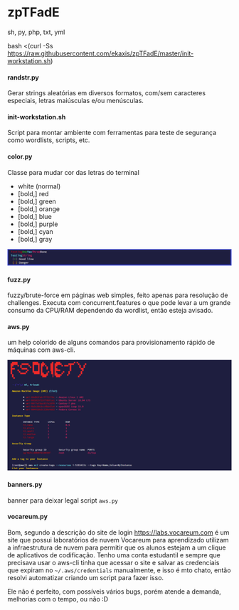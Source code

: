 # zpTFadE

sh, py, php, txt, yml

bash <(curl -Ss https://raw.githubusercontent.com/ekaxis/zpTFadE/master/init-workstation.sh)

#### randstr.py

Gerar strings aleatórias em diversos formatos, com/sem caracteres especiais, letras maiúsculas e/ou menúsculas.

#### init-workstation.sh

Script para montar ambiente com ferramentas para teste de segurança como wordlists, scripts, etc.

#### color.py

Classe para mudar cor das letras do terminal

* white (normal)
* [bold,] red
* [bold,] green
* [bold,] orange
* [bold,] blue
* [bold,] purple
* [bold,] cyan
* [bold,] gray

![python color.py](img/color.py.png)

#### fuzz.py

fuzzy/brute-force em páginas web simples, feito apenas para resolução de challenges. Executa com concurrent.features
o que pode levar a um grande consumo da CPU/RAM dependendo da wordlist, então esteja avisado.

#### aws.py

um help colorido de alguns comandos para provisionamento rápido de máquinas com aws-cli.

![python aws.py](img/aws.py.png)

#### banners.py

banner para deixar legal script ``aws.py``

#### vocareum.py

Bom, segundo a descrição do site de login https://labs.vocareum.com é um site que possui laboratórios de nuvem Vocareum para aprendizado utilizam a infraestrutura de nuvem para permitir que os alunos estejam a um clique de aplicativos de codificação. Tenho uma conta estudantil e sempre que precisava usar o aws-cli tinha que acessar o site e salvar as credenciais que expiram no ``~/.aws/credentials`` manualmente, e isso é mto chato, então resolvi automatizar criando um script para fazer isso.

Ele não é perfeito, com possíveis vários bugs, porém atende a demanda, melhorias com o tempo, ou não :D